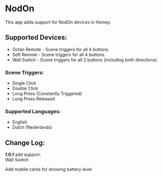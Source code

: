 # NodOn

This app adds support for NodOn devices in Homey.

## Supported Devices:
* Octan Remote - Scene triggers for all 4 buttons.
* Soft Remote - Scene triggers for all 4 buttons.
* Wall Switch - Scene triggers for all 2 buttons (including both directions).

### Scene Triggers:
* Single Click
* Double Click
* Long Press (Constantly Triggered)
* Long Press Released

### Supported Languages:
* English
* Dutch (Nederlands)

## Change Log:
**1.0.1**
add support:  
Wall Switch  
  
Add mobile cards for showing battery level